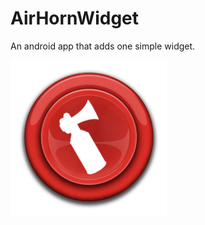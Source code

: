 # AirHornWidget

An android app that adds one simple widget.

![Preview](/app/src/main/res/drawable/buttonup.png "Preview")